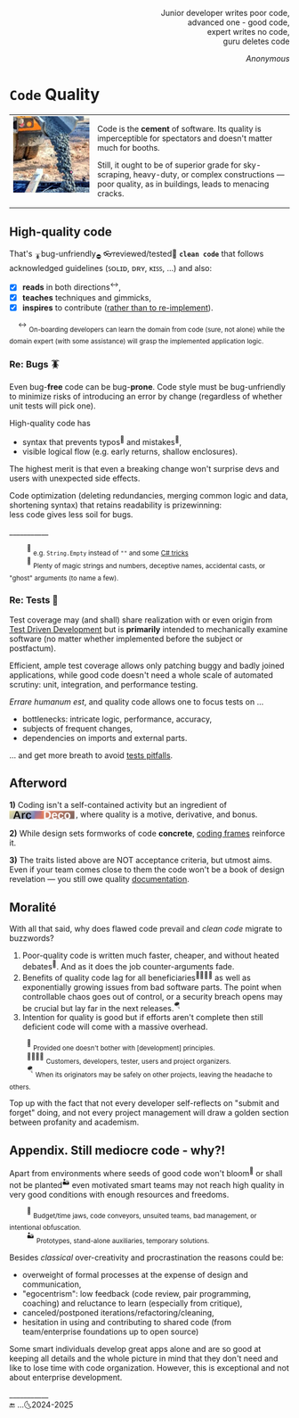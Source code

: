 <p dir="rtl">,Junior developer writes poor code<br/>
,advanced one - good code<br/>
,expert writes no code<br/>
guru deletes code<br/></p>
<p dir="rtl"><i>Anonymous</i></p>

# `Code` Quality 

<table><tr valign="top"><td width=30%>
  <picture><img src="../../../_rsc/_img/photo/misc/pour_concrete.jpg" alt="&nbsp;pouring concrete" title="&nbsp;Image credit: jkcement.com&#013;&#010;(for illustration purposes only)" /></picture>
</td><td>
<p>Code is the <b>cement</b> of software. Its quality is imperceptible for spectators and doesn't matter much for booths.</p>
<p>Still, it ought to be of superior grade for sky-scraping, heavy-duty, or complex constructions — poor quality, as in buildings, leads to menacing cracks.</p>
</td></tr></table>

## High-quality code

That's <sub>🪳</sub>bug-unfriendly<sub>⛔</sub> 👓reviewed/tested🧪 **`clean code`** that follows acknowledged guidelines (ꜱᴏʟɪᴅ, ᴅʀʏ, ᴋɪꜱꜱ, ...) and also:

+ [x] **reads** in both directions<sup>↔️</sup>,
+ [x] **teaches** techniques and gimmicks,
+ [x] **inspires** to contribute (<ins>rather than to re-implement</ins>).

&nbsp;&nbsp;&nbsp;&nbsp;<sup>↔️</sup> <sub>On-boarding developers can learn the domain from code (sure, not alone) while the domain expert (with some assistance) will grasp the implemented application logic.</sub>

### Re: Bugs 🪳

Even bug-**free** code can be bug-**prone**. Code style must be bug-unfriendly to minimize risks of introducing an error by change (regardless of whether unit tests will pick one).

High-quality code has

+ syntax that prevents typos<sup>🎼</sup> and mistakes<sup>🥎</sup>,
+ visible logical flow (e.g. early returns, shallow enclosures).

The highest merit is that even a breaking change won't surprise devs and users with unexpected side effects.

Code optimization (deleting redundancies, merging common logic and data, shortening syntax) that retains readability is prizewinning:\
less code gives less soil for bugs.

\___________

&nbsp;&nbsp;&nbsp;&nbsp;&nbsp;&nbsp;&nbsp;&nbsp;<sup>🎼</sup> <sub>e.g. `String.Empty` instead of `""` and some [C# tricks](../../../../README+/.net/README+/cs-hints.md)</sub>\
&nbsp;&nbsp;&nbsp;&nbsp;&nbsp;&nbsp;&nbsp;&nbsp;<sup>🥎</sup> <sub>Plenty of magic strings and numbers, deceptive names, accidental casts, or "ghost" arguments (to name a few).</sub>

### Re: Tests 🧪

Test coverage may (and shall) share realization with or even origin from [Test Driven Development](../../tests/) but is **primarily** intended to mechanically examine software (no matter whether implemented before the subject or postfactum).

Efficient, ample test coverage allows only patching buggy and badly joined applications, while good code doesn't need a whole scale of automated scrutiny: unit, integration, and performance testing.

_Errare humanum est_, and quality code allows one to focus tests on ...

* bottlenecks: intricate logic, performance, accuracy,
* subjects of frequent changes,
* dependencies on imports and external parts.

... and get more breath to avoid [tests pitfalls](../../tests/asQA/README+/QA_tests-pitfalls.md).

## Afterword

**1)** Coding isn't a self-contained activity but an ingredient of <sub>[![Arc Deco.](../../../_rsc/_img/ArcDeco/ArcDeco-bar-14px.jpg)](../../../software/ArcDeco/README.md)</sub>&thinsp;, where quality is a motive, derivative, and bonus.

**2)** While design sets formworks of code **concrete**, [coding frames](https://github.com/Kyriosity/use-dev/tree/main/README%2B/frames) reinforce it.

**3)** The traits listed above are NOT acceptance criteria, but utmost aims. Even if your team comes close to them the code won't be a book of design revelation — you still owe quality [documentation](../../docu).

## Moralité

With all that said, why does flawed code prevail and _clean code_ migrate to buzzwords? 

1. Poor-quality code is written much faster, cheaper, and without heated debates<sup>🥴</sup>. And as it does the job counter-arguments fade.
2. Benefits of quality code lag for all beneficiaries<sup>:family_man_woman_boy_boy:</sup> as well as exponentially growing issues from bad software parts. The point when controllable chaos goes out of control, or a security breach opens may be crucial but lay far in the next releases.<sup>:parachute:</sup>
3. Intention for quality is good but if efforts aren't complete then still deficient code will come with a massive overhead. 

&nbsp;&nbsp;&nbsp;&nbsp;&nbsp;&nbsp;&nbsp;&nbsp;<sup>🥴</sup>&nbsp;<sub>Provided one doesn't bother with [development] principles.</sub>\
&nbsp;&nbsp;&nbsp;&nbsp;&nbsp;&nbsp;&nbsp;&nbsp;<sup>:family_man_woman_boy_boy:</sup>&nbsp;<sub>Customers, developers, tester, users and project organizers.</sub>\
&nbsp;&nbsp;&nbsp;&nbsp;&nbsp;&nbsp;&nbsp;&nbsp;<sup>:parachute:</sup>&nbsp;<sub>When its originators may be safely on other projects, leaving the headache to others.</sub>

Top up with the fact that not every developer self-reflects on "submit and forget" doing, and not every project management will draw a golden section between profanity and academism. 

## Appendix. Still mediocre code - why?!

Apart from environments where seeds of good code won't bloom<sup>:wilted_flower:</sup> or shall not be planted<sup>:desert:</sup> even motivated smart teams may not reach high quality in very good conditions with enough resources and freedoms. 

&nbsp;&nbsp;&nbsp;&nbsp;&nbsp;&nbsp;&nbsp;&nbsp;<sup>:wilted_flower:</sup>&nbsp;<sub>Budget/time jaws, code conveyors, unsuited teams, bad management, or intentional obfuscation.</sub>\
&nbsp;&nbsp;&nbsp;&nbsp;&nbsp;&nbsp;&nbsp;&nbsp;<sup>:desert:</sup>&nbsp;<sub>Prototypes, stand-alone auxiliaries, temporary solutions.</sub>

Besides _classical_ over-creativity and procrastination the reasons could be:

+ overweight of formal processes at the expense of design and communication,
+ "egocentrism": low feedback (code review, pair programming, coaching) and reluctance to learn (especially from critique),
+ canceled/postponed iterations/refactoring/cleaning,
+ hesitation in using and contributing to shared code (from team/enterprise foundations up to open source)

Some smart individuals develop great apps alone and are so good at keeping all details and the whole picture in mind that they don't need and like to lose time with code organization. 
However, this is exceptional and not about enterprise development.

\___________\
🔚 ...🌜2024-2025
